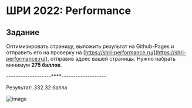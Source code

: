 # ШРИ 2022: Performance

## Задание
Оптимизировать страницу, выложить результат на Github-Pages и отправить его на проверку на [https://shri-performance.ru/](https://shri-performance.ru/), отправив адрес вашей страницы. Нужно набрать минимум **275 баллов**.


-------------------****-------------------

Результат: 332.32 балла

![image](https://user-images.githubusercontent.com/111881249/205710937-08b889e1-d0b4-44d0-b1ef-2d5d773c3fc0.png)
